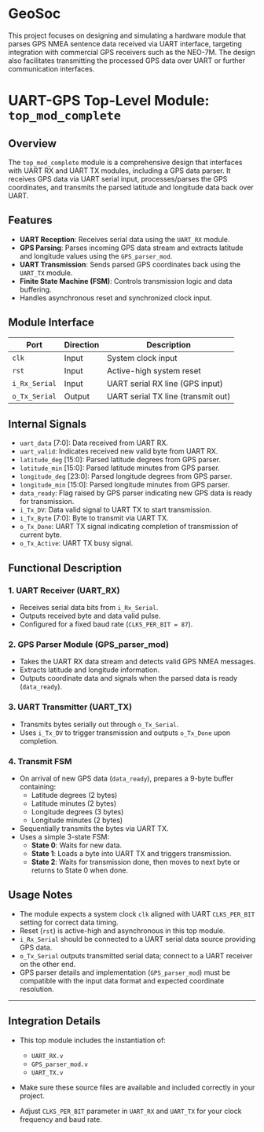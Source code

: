 # GeoSoc
This project focuses on designing and simulating a hardware module that parses GPS NMEA sentence data received via UART interface, targeting integration with commercial GPS receivers such as the NEO-7M. The design also facilitates transmitting the processed GPS data over UART or further communication interfaces.

# UART-GPS Top-Level Module: `top_mod_complete`

## Overview

The `top_mod_complete` module is a comprehensive design that interfaces with UART RX and UART TX modules, including a GPS data parser. It receives GPS data via UART serial input, processes/parses the GPS coordinates, and transmits the parsed latitude and longitude data back over UART.

## Features

- **UART Reception**: Receives serial data using the `UART_RX` module.
- **GPS Parsing**: Parses incoming GPS data stream and extracts latitude and longitude values using the `GPS_parser_mod`.
- **UART Transmission**: Sends parsed GPS coordinates back using the `UART_TX` module.
- **Finite State Machine (FSM)**: Controls transmission logic and data buffering.
- Handles asynchronous reset and synchronized clock input.

## Module Interface

| Port        | Direction | Description                          |
|-------------|-----------|------------------------------------|
| `clk`       | Input     | System clock input                  |
| `rst`       | Input     | Active-high system reset            |
| `i_Rx_Serial` | Input     | UART serial RX line (GPS input)    |
| `o_Tx_Serial` | Output    | UART serial TX line (transmit out) |

## Internal Signals

- `uart_data` [7:0]: Data received from UART RX.
- `uart_valid`: Indicates received new valid byte from UART RX.
- `latitude_deg` [15:0]: Parsed latitude degrees from GPS parser.
- `latitude_min` [15:0]: Parsed latitude minutes from GPS parser.
- `longitude_deg` [23:0]: Parsed longitude degrees from GPS parser.
- `longitude_min` [15:0]: Parsed longitude minutes from GPS parser.
- `data_ready`: Flag raised by GPS parser indicating new GPS data is ready for transmission.
- `i_Tx_DV`: Data valid signal to UART TX to start transmission.
- `i_Tx_Byte` [7:0]: Byte to transmit via UART TX.
- `o_Tx_Done`: UART TX signal indicating completion of transmission of current byte.
- `o_Tx_Active`: UART TX busy signal.

## Functional Description

### 1. UART Receiver (UART_RX)
- Receives serial data bits from `i_Rx_Serial`.
- Outputs received byte and data valid pulse.
- Configured for a fixed baud rate (`CLKS_PER_BIT = 87`).

### 2. GPS Parser Module (GPS_parser_mod)
- Takes the UART RX data stream and detects valid GPS NMEA messages.
- Extracts latitude and longitude information.
- Outputs coordinate data and signals when the parsed data is ready (`data_ready`).

### 3. UART Transmitter (UART_TX)
- Transmits bytes serially out through `o_Tx_Serial`.
- Uses `i_Tx_DV` to trigger transmission and outputs `o_Tx_Done` upon completion.
  
### 4. Transmit FSM
- On arrival of new GPS data (`data_ready`), prepares a 9-byte buffer containing:
  - Latitude degrees (2 bytes)
  - Latitude minutes (2 bytes)
  - Longitude degrees (3 bytes)
  - Longitude minutes (2 bytes)
- Sequentially transmits the bytes via UART TX.
- Uses a simple 3-state FSM:
  - **State 0**: Waits for new data.
  - **State 1**: Loads a byte into UART TX and triggers transmission.
  - **State 2**: Waits for transmission done, then moves to next byte or returns to State 0 when done.

## Usage Notes

- The module expects a system clock `clk` aligned with UART `CLKS_PER_BIT` setting for correct data timing.
- Reset (`rst`) is active-high and asynchronous in this top module.
- `i_Rx_Serial` should be connected to a UART serial data source providing GPS data.
- `o_Tx_Serial` outputs transmitted serial data; connect to a UART receiver on the other end.
- GPS parser details and implementation (`GPS_parser_mod`) must be compatible with the input data format and expected coordinate resolution.
  
---

## Integration Details

- This top module includes the instantiation of:
  - `UART_RX.v`
  - `GPS_parser_mod.v`
  - `UART_TX.v`
  
- Make sure these source files are available and included correctly in your project.
- Adjust `CLKS_PER_BIT` parameter in `UART_RX` and `UART_TX` for your clock frequency and baud rate.



